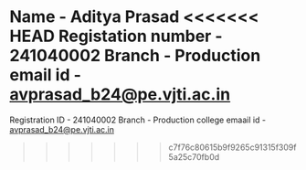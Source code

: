 Name - Aditya Prasad
<<<<<<< HEAD
Registation number - 241040002
Branch - Production
email id - avprasad_b24@pe.vjti.ac.in
=======
Registration ID - 241040002
Branch - Production
college emaail id - avprasad_b24@pe.vjti.ac.in
>>>>>>> c7f76c80615b9f9265c91315f309f5a25c70fb0d

